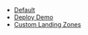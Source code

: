 - [Default](./Example%3A-Default)
- [Deploy Demo](./Example%3A-Deploy-Demo)
- [Custom Landing Zones](./Example%3A-Custom-Landing-Zones)